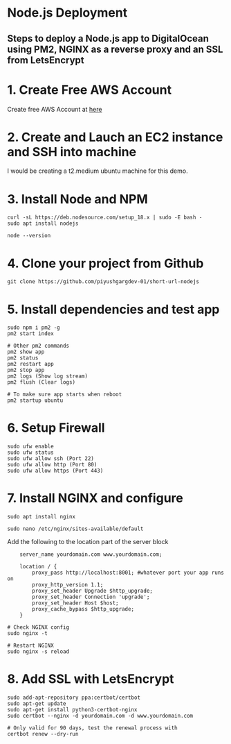 # Node.js Deployment

## Steps to deploy a Node.js app to DigitalOcean using PM2, NGINX as a reverse proxy and an SSL from LetsEncrypt

# 1. Create Free AWS Account
Create free AWS Account at [here](https://aws.amazon.com/)

# 2. Create and Lauch an EC2 instance and SSH into machine
I would be creating a t2.medium ubuntu machine for this demo.

# 3. Install Node and NPM
```
curl -sL https://deb.nodesource.com/setup_18.x | sudo -E bash -
sudo apt install nodejs

node --version
```

# 4. Clone your project from Github
```
git clone https://github.com/piyushgargdev-01/short-url-nodejs
```

# 5. Install dependencies and test app
```
sudo npm i pm2 -g
pm2 start index

# Other pm2 commands
pm2 show app
pm2 status
pm2 restart app
pm2 stop app
pm2 logs (Show log stream)
pm2 flush (Clear logs)

# To make sure app starts when reboot
pm2 startup ubuntu
```

# 6. Setup Firewall
```
sudo ufw enable
sudo ufw status
sudo ufw allow ssh (Port 22)
sudo ufw allow http (Port 80)
sudo ufw allow https (Port 443)
```

# 7. Install NGINX and configure
```
sudo apt install nginx

sudo nano /etc/nginx/sites-available/default
```
Add the following to the location part of the server block
```
    server_name yourdomain.com www.yourdomain.com;

    location / {
        proxy_pass http://localhost:8001; #whatever port your app runs on
        proxy_http_version 1.1;
        proxy_set_header Upgrade $http_upgrade;
        proxy_set_header Connection 'upgrade';
        proxy_set_header Host $host;
        proxy_cache_bypass $http_upgrade;
    }
```
```
# Check NGINX config
sudo nginx -t

# Restart NGINX
sudo nginx -s reload
```

# 8. Add SSL with LetsEncrypt
```
sudo add-apt-repository ppa:certbot/certbot
sudo apt-get update
sudo apt-get install python3-certbot-nginx
sudo certbot --nginx -d yourdomain.com -d www.yourdomain.com

# Only valid for 90 days, test the renewal process with
certbot renew --dry-run
```